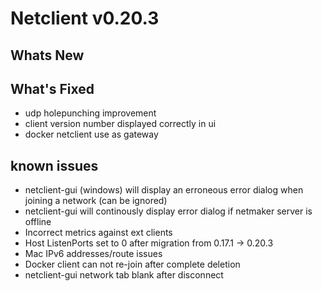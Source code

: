 # Netclient v0.20.3

## Whats New




## What's Fixed
- udp holepunching improvement
- client version number displayed correctly in ui
- docker netclient use as gateway 


## known issues
- netclient-gui (windows) will display an erroneous error dialog when joining a network (can be ignored)
- netclient-gui will continously display error dialog if netmaker server is offline
- Incorrect metrics against ext clients
- Host ListenPorts set to 0 after migration from 0.17.1 -> 0.20.3
- Mac IPv6 addresses/route issues
- Docker client can not re-join after complete deletion
- netclient-gui network tab blank after disconnect


